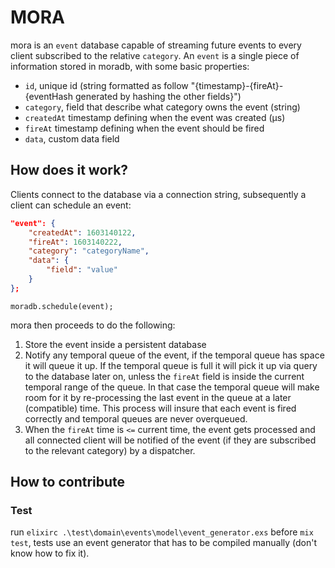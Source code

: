 # MORA

mora is an `event` database capable of streaming future events to every client subscribed to the relative `category`.
An `event` is a single piece of information stored in moradb, with some basic properties:
- `id`, unique id (string formatted as follow "{timestamp}-{fireAt}-{eventHash generated by hashing the other fields}")
- `category`, field that describe what category owns the event (string)
- `createdAt` timestamp defining when the event was created (µs)
- `fireAt` timestamp defining when the event should be fired
- `data`, custom data field

## How does it work?

Clients connect to the database via a connection string, subsequently a client can schedule an event:
```json
"event": {
    "createdAt": 1603140122,
    "fireAt": 1603140222,
    "category": "categoryName",
    "data": {
        "field": "value"
    }
};
```
`moradb.schedule(event);`

mora then proceeds to do the following:

1) Store the event inside a persistent database
2) Notify any temporal queue of the event, if the temporal queue has space it will queue it up. If the temporal queue is full it will pick it up via query to the database later on, unless the `fireAt` field is inside the current temporal range of the queue. In that case the temporal queue will make room for it by re-processing the last event in the queue at a later (compatible) time. This process will insure that each event is fired correctly and temporal queues are never overqueued.
3) When the `fireAt` time is `<=` current time, the event gets processed and all connected client will be notified of the event (if they are subscribed to the relevant category) by a dispatcher.

## How to contribute

### Test

run `elixirc .\test\domain\events\model\event_generator.exs` before `mix test`, tests use an event generator that has to be compiled manually (don't know how to fix it). 
